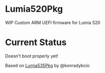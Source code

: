 # Lumia520Pkg
WIP Custom ARM UEFI firmware for Lumia 520

# Current Status
Doesn't boot properly yet!

Based on [Lumia535Pkg](https://github.com/konradybcio/Lumia535Pkg) by @konradybcio
